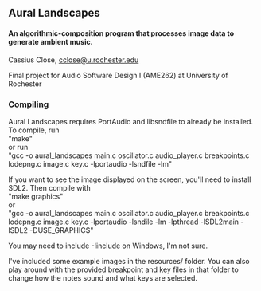 <h2>Aural Landscapes</h2>
<h4>An algorithmic-composition program that processes image data to generate ambient music. </h4>

Cassius Close, cclose@u.rochester.edu

Final project for Audio Software Design I (AME262) at University of Rochester

<h3>Compiling</h3>

Aural Landscapes requires PortAudio and libsndfile to already be installed.
To compile, run\
    "make"\
or run\
    "gcc -o aural_landscapes main.c oscillator.c audio_player.c breakpoints.c
    lodepng.c image.c key.c -lportaudio -lsndfile -lm"


If you want to see the image displayed on the screen, you'll need to install
SDL2. Then compile with\
    "make graphics"\
or\
    "gcc -o aural_landscapes main.c oscillator.c audio_player.c breakpoints.c
    lodepng.c image.c key.c -lportaudio -lsndile -lm -lpthread -lSDL2main -lSDL2
    -DUSE_GRAPHICS"


You may need to include -Iinclude on Windows, I'm not sure.

I've included some example images in the resources/ folder. You can also play
around with the provided breakpoint and key files in that folder to change how the
notes sound and what keys are selected.
